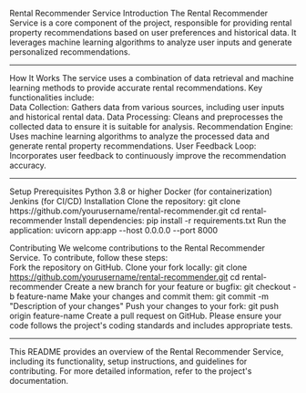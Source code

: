 Rental Recommender Service
Introduction
The Rental Recommender Service is a core component of the project, responsible for providing rental property recommendations based on user preferences and historical data. It leverages machine learning algorithms to analyze user inputs and generate personalized recommendations.  <hr></hr>
How It Works
The service uses a combination of data retrieval and machine learning methods to provide accurate rental recommendations. Key functionalities include:  
Data Collection: Gathers data from various sources, including user inputs and historical rental data.
Data Processing: Cleans and preprocesses the collected data to ensure it is suitable for analysis.
Recommendation Engine: Uses machine learning algorithms to analyze the processed data and generate rental property recommendations.
User Feedback Loop: Incorporates user feedback to continuously improve the recommendation accuracy.
<hr></hr>
Setup
Prerequisites
Python 3.8 or higher
Docker (for containerization)
Jenkins (for CI/CD)
Installation
Clone the repository:  
git clone https://github.com/yourusername/rental-recommender.git
cd rental-recommender
Install dependencies:  
pip install -r requirements.txt
Run the application:  
uvicorn app:app --host 0.0.0.0 --port 8000

Contributing
We welcome contributions to the Rental Recommender Service. To contribute, follow these steps:  
Fork the repository on GitHub.
Clone your fork locally:
git clone https://github.com/yourusername/rental-recommender.git
cd rental-recommender
Create a new branch for your feature or bugfix:
git checkout -b feature-name
Make your changes and commit them:
git commit -m "Description of your changes"
Push your changes to your fork:
git push origin feature-name
Create a pull request on GitHub.
Please ensure your code follows the project's coding standards and includes appropriate tests.  <hr></hr> This README provides an overview of the Rental Recommender Service, including its functionality, setup instructions, and guidelines for contributing. For more detailed information, refer to the project's documentation.